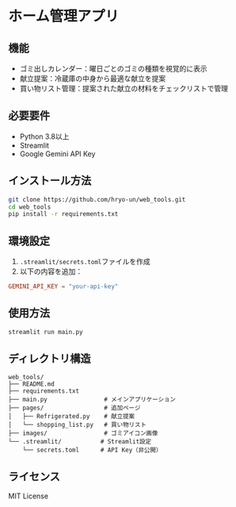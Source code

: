 # ホーム管理アプリ

## 機能
- ゴミ出しカレンダー：曜日ごとのゴミの種類を視覚的に表示
- 献立提案：冷蔵庫の中身から最適な献立を提案
- 買い物リスト管理：提案された献立の材料をチェックリストで管理

## 必要要件
- Python 3.8以上
- Streamlit
- Google Gemini API Key

## インストール方法
```bash
git clone https://github.com/hryo-un/web_tools.git
cd web_tools
pip install -r requirements.txt
```

## 環境設定
1. `.streamlit/secrets.toml`ファイルを作成
2. 以下の内容を追加：
```toml
GEMINI_API_KEY = "your-api-key"
```

## 使用方法
```bash
streamlit run main.py
```

## ディレクトリ構造
```
web_tools/
├── README.md
├── requirements.txt
├── main.py                # メインアプリケーション
├── pages/                 # 追加ページ
│   ├── Refrigerated.py    # 献立提案
│   └── shopping_list.py   # 買い物リスト
├── images/                # ゴミアイコン画像
└── .streamlit/           # Streamlit設定
    └── secrets.toml      # API Key（非公開）
```

## ライセンス
MIT License
